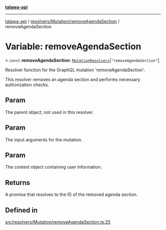 [**talawa-api**](../../../../README.md)

***

[talawa-api](../../../../modules.md) / [resolvers/Mutation/removeAgendaSection](../README.md) / removeAgendaSection

# Variable: removeAgendaSection

\> `const` **removeAgendaSection**: [`MutationResolvers`](../../../../types/generatedGraphQLTypes/type-aliases/MutationResolvers.md)\[`"removeAgendaSection"`\]

Resolver function for the GraphQL mutation 'removeAgendaSection'.

This resolver removes an agenda section and performs necessary authorization checks.

## Param

The parent object, not used in this resolver.

## Param

The input arguments for the mutation.

## Param

The context object containing user information.

## Returns

A promise that resolves to the ID of the removed agenda section.

## Defined in

[src/resolvers/Mutation/removeAgendaSection.ts:25](https://github.com/PalisadoesFoundation/talawa-api/blob/5c5b29a0ea487bda8306089fe128f43f3be29f94/src/resolvers/Mutation/removeAgendaSection.ts#L25)
